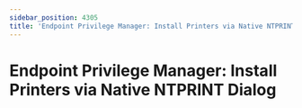 ```yaml
---
sidebar_position: 4305
title: 'Endpoint Privilege Manager: Install Printers via Native NTPRINT Dialog'
---
```


# Endpoint Privilege Manager: Install Printers via Native NTPRINT Dialog